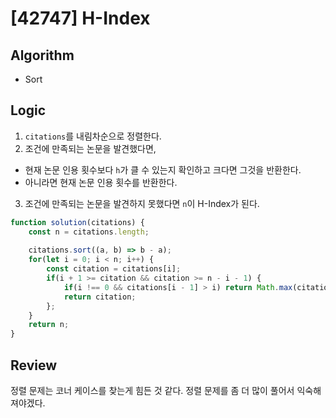 # [42747] H-Index
## Algorithm
- Sort
## Logic
1. `citations`를 내림차순으로 정렬한다.
2. 조건에 만족되는 논문을 발견했다면,
  - 현재 논문 인용 횟수보다 `h`가 클 수 있는지 확인하고 크다면 그것을 반환한다.
  - 아니라면 현재 논문 인용 횟수를 반환한다.
3. 조건에 만족되는 논문을 발견하지 못했다면 `n`이 H-Index가 된다.
```js
function solution(citations) {
    const n = citations.length;
    
    citations.sort((a, b) => b - a);
    for(let i = 0; i < n; i++) {
        const citation = citations[i];
        if(i + 1 >= citation && citation >= n - i - 1) {
            if(i !== 0 && citations[i - 1] > i) return Math.max(citation, i);
            return citation;
        };
    }
    return n;
}
```
## Review
정렬 문제는 코너 케이스를 찾는게 힘든 것 같다. 정렬 문제를 좀 더 많이 풀어서 익숙해져야겠다.

